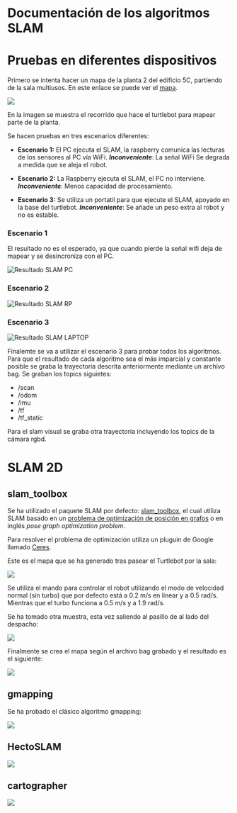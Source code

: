 # Documentación de los algoritmos SLAM
# Pruebas en diferentes dispositivos

Primero se intenta hacer un mapa de la planta 2 del edificio 5C, partiendo de la sala multiusos. En este enlace se puede ver el [mapa](https://openmaps.upv.es/?locate=V.5C.2.040).

<img src="imgs/planta2_openmaps.png">

En la imagen se muestra el recorrido que hace el turtlebot para mapear parte de la planta.

Se hacen pruebas en tres escenarios diferentes:
- **Escenario 1:** El PC ejecuta el SLAM, la raspberry comunica las lecturas de los sensores al PC vía WiFi. ***Inconveniente***: La señal WiFi Se degrada a medida que se aleja el robot.

- **Escenario 2:** La Raspberry ejecuta el SLAM, el PC no interviene. ***Inconveniente***: Menos capacidad de procesamiento.
- **Escenario 3:** Se utiliza un portatil para que ejecute el SLAM, apoyado en la base del turtlebot. ***Inconveniente***: Se añade un peso extra al robot y no es estable.
  
### Escenario 1
El resultado no es el esperado, ya que cuando pierde la señal wifi deja de mapear y se desincroniza con el PC.

![Resultado SLAM PC](imgs/map_PC.png "Resultado SLAM PC")

### Escenario 2
![Resultado SLAM RP](imgs/map_RP.png "Resultado SLAM RP")

### Escenario 3
![Resultado SLAM LAPTOP](imgs/map_LAPTOP.png "Resultado SLAM LAPTOP")

Finalemte se va a utilizar el escenario 3 para probar todos los algoritmos. 
Para que el resultado de cada algoritmo sea el más imparcial y constante posible se graba la trayectoria descrita anteriormente mediante un archivo bag. Se graban los topics siguietes:
- /scan
- /odom
- /imu
- /tf
- /tf_static

Para el slam visual se graba otra trayectoria incluyendo los topics de la cámara rgbd.

# SLAM 2D
## slam_toolbox

Se ha utilizado el paquete SLAM por defecto: [slam_toolbox](https://github.com/SteveMacenski/slam_toolbox), el cual utiliza SLAM basado en un  [problema de optimización de posición en grafos](https://github.com/ceres-solver/ceres-solver/blob/master/examples/slam/pose_graph_2d/README.md) o en inglés *pose graph optimization problem*.

Para resolver el problema de optimización utiliza un pluguin de Google llamado [Ceres](https://github.com/ceres-solver/ceres-solver).

Este es el mapa que se ha generado tras pasear el Turtlebot por la sala:

<img src="imgs/map_normal.png">

Se utiliza el mando para controlar el robot utilizando el modo de velocidad normal (sin turbo) que por defecto está a 0.2 m/s en linear y a 0.5 rad/s. Mientras que el turbo funciona a 0.5 m/s y a 1.9 rad/s.

Se ha tomado otra muestra, esta vez saliendo al pasillo de al lado del despacho:

<img src="imgs/test_pasillo.png">

Finalmente se crea el mapa según el archivo bag grabado y el resultado es el siguiente:

<img src="imgs/map_slam_toolbox.png">

## gmapping

Se ha probado el clásico algoritmo gmapping:

<img src="imgs/map_gmapping.png">

## HectoSLAM

<img src="imgs/map_hector.png">

## cartographer

<img src="imgs/map_cartographer.png">

